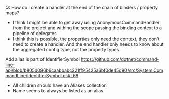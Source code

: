﻿

Q: How do I create a handler at the end of the chain of binders / property maps?
- I think I might be able to get away using AnonymousCommandHandler from the project and withing the scope passing the binding context to a pipeline of delegates
- I think this is possible, the properties only need the context, they don't need to create a handler. And the end handler only needs to know about the aggregated config type, not the property types


Add alias is part of IdentifierSymbol https://github.com/dotnet/command-line-api/blob/b805d096b6caabbabc321ff95425a6bf0de45d90/src/System.CommandLine/IdentifierSymbol.cs#L68
- All children should have an Aliases collection
- Name seems to always be listed as an alias